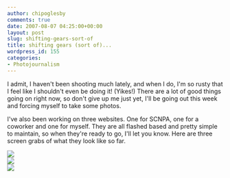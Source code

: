```yaml
---
author: chipoglesby
comments: true
date: 2007-08-07 04:25:00+00:00
layout: post
slug: shifting-gears-sort-of
title: shifting gears (sort of)...
wordpress_id: 155
categories:
- Photojournalism
---
```


I admit, I haven't been shooting much lately, and when I do, I'm so rusty that I feel like I shouldn't even be doing it! (Yikes!)  There are a lot of good things going on right now, so don't give up me just yet, I'll be going out this week and forcing myself to take some photos.  
  
I've also been working on three websites.  One for SCNPA, one for a coworker and one for myself.  They are all flashed based and pretty simple to maintain, so when they're ready to go, I'll let you know.  Here are three screen grabs of what they look like so far.  
  
[![](http://bp3.blogger.com/_GlcbreYSTwI/RrlG3j1Oz0I/AAAAAAAAAGM/I-nXnYJquFw/s400/chip.png)](http://bp3.blogger.com/_GlcbreYSTwI/RrlG3j1Oz0I/AAAAAAAAAGM/I-nXnYJquFw/s1600-h/chip.png)  
[![](http://bp0.blogger.com/_GlcbreYSTwI/RrlG3z1Oz1I/AAAAAAAAAGU/2cY_Hqwj1h4/s400/gerry.png)](http://bp0.blogger.com/_GlcbreYSTwI/RrlG3z1Oz1I/AAAAAAAAAGU/2cY_Hqwj1h4/s1600-h/gerry.png)  
[![](http://bp1.blogger.com/_GlcbreYSTwI/RrlG4D1Oz2I/AAAAAAAAAGc/3sxN-CNF4o8/s400/scnpa.png)](http://bp1.blogger.com/_GlcbreYSTwI/RrlG4D1Oz2I/AAAAAAAAAGc/3sxN-CNF4o8/s1600-h/scnpa.png)
